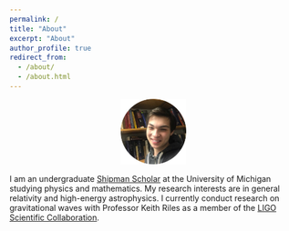 ```yaml
---
permalink: /
title: "About"
excerpt: "About"
author_profile: true
redirect_from: 
  - /about/
  - /about.html
---
```

<p align="center"><img src = "/images/grantweldon.jpg" height="115" width="115"></p>


I am an undergraduate <a href="https://shipmansociety.com/about-us/">Shipman Scholar</a> at the University of Michigan studying physics and mathematics. My research interests are in general relativity and high-energy astrophysics. I currently conduct research on gravitational waves with Professor Keith Riles as a member of the <a href="https://www.ligo.org">LIGO Scientific Collaboration</a>.
